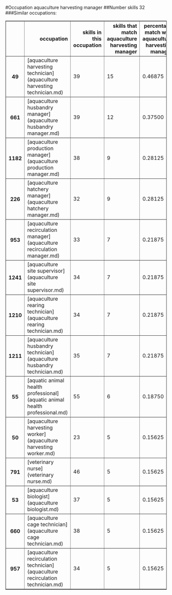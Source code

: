 #Occupation aquaculture harvesting manager
##Number skills 32
###Similar occupations:
<table border="1" class="dataframe">
  <thead>
    <tr style="text-align: right;">
      <th></th>
      <th>occupation</th>
      <th>skills in this occupation</th>
      <th>skills that match aquaculture harvesting manager</th>
      <th>percentage match with aquaculture harvesting manager</th>
      <th>skills not in aquaculture harvesting manager</th>
    </tr>
  </thead>
  <tbody>
    <tr>
      <th>49</th>
      <td>[aquaculture harvesting technician](aquaculture harvesting technician.md)</td>
      <td>39</td>
      <td>15</td>
      <td>0.46875</td>
      <td>24</td>
    </tr>
    <tr>
      <th>661</th>
      <td>[aquaculture husbandry manager](aquaculture husbandry manager.md)</td>
      <td>39</td>
      <td>12</td>
      <td>0.37500</td>
      <td>27</td>
    </tr>
    <tr>
      <th>1182</th>
      <td>[aquaculture production manager](aquaculture production manager.md)</td>
      <td>38</td>
      <td>9</td>
      <td>0.28125</td>
      <td>29</td>
    </tr>
    <tr>
      <th>226</th>
      <td>[aquaculture hatchery manager](aquaculture hatchery manager.md)</td>
      <td>32</td>
      <td>9</td>
      <td>0.28125</td>
      <td>23</td>
    </tr>
    <tr>
      <th>953</th>
      <td>[aquaculture recirculation manager](aquaculture recirculation manager.md)</td>
      <td>33</td>
      <td>7</td>
      <td>0.21875</td>
      <td>26</td>
    </tr>
    <tr>
      <th>1241</th>
      <td>[aquaculture site supervisor](aquaculture site supervisor.md)</td>
      <td>34</td>
      <td>7</td>
      <td>0.21875</td>
      <td>27</td>
    </tr>
    <tr>
      <th>1210</th>
      <td>[aquaculture rearing technician](aquaculture rearing technician.md)</td>
      <td>34</td>
      <td>7</td>
      <td>0.21875</td>
      <td>27</td>
    </tr>
    <tr>
      <th>1211</th>
      <td>[aquaculture husbandry technician](aquaculture husbandry technician.md)</td>
      <td>35</td>
      <td>7</td>
      <td>0.21875</td>
      <td>28</td>
    </tr>
    <tr>
      <th>55</th>
      <td>[aquatic animal health professional](aquatic animal health professional.md)</td>
      <td>55</td>
      <td>6</td>
      <td>0.18750</td>
      <td>49</td>
    </tr>
    <tr>
      <th>50</th>
      <td>[aquaculture harvesting worker](aquaculture harvesting worker.md)</td>
      <td>23</td>
      <td>5</td>
      <td>0.15625</td>
      <td>18</td>
    </tr>
    <tr>
      <th>791</th>
      <td>[veterinary nurse](veterinary nurse.md)</td>
      <td>46</td>
      <td>5</td>
      <td>0.15625</td>
      <td>41</td>
    </tr>
    <tr>
      <th>53</th>
      <td>[aquaculture biologist](aquaculture biologist.md)</td>
      <td>37</td>
      <td>5</td>
      <td>0.15625</td>
      <td>32</td>
    </tr>
    <tr>
      <th>660</th>
      <td>[aquaculture cage technician](aquaculture cage technician.md)</td>
      <td>38</td>
      <td>5</td>
      <td>0.15625</td>
      <td>33</td>
    </tr>
    <tr>
      <th>957</th>
      <td>[aquaculture recirculation technician](aquaculture recirculation technician.md)</td>
      <td>34</td>
      <td>5</td>
      <td>0.15625</td>
      <td>29</td>
    </tr>
  </tbody>
</table>
